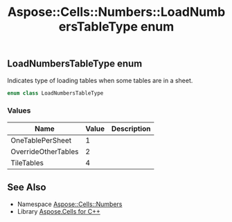 ﻿---
title: Aspose::Cells::Numbers::LoadNumbersTableType enum
linktitle: LoadNumbersTableType
second_title: Aspose.Cells for C++ API Reference
description: 'Aspose::Cells::Numbers::LoadNumbersTableType enum. Indicates type of loading tables when some tables are in a sheet in C++.'
type: docs
weight: 200
url: /cpp/aspose.cells.numbers/loadnumberstabletype/
---
## LoadNumbersTableType enum


Indicates type of loading tables when some tables are in a sheet.

```cpp
enum class LoadNumbersTableType
```

### Values

| Name | Value | Description |
| --- | --- | --- |
| OneTablePerSheet | 1 |  |
| OverrideOtherTables | 2 |  |
| TileTables | 4 |  |

## See Also

* Namespace [Aspose::Cells::Numbers](../)
* Library [Aspose.Cells for C++](../../)
